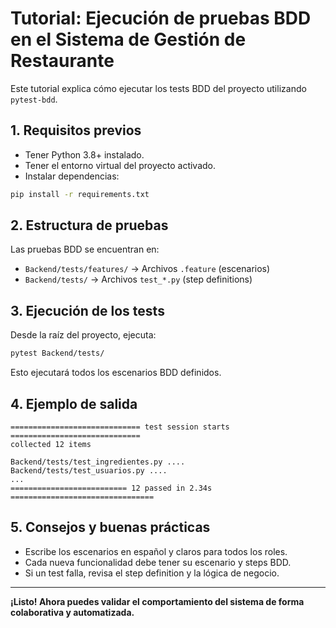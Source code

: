 # Tutorial: Ejecución de pruebas BDD en el Sistema de Gestión de Restaurante

Este tutorial explica cómo ejecutar los tests BDD del proyecto utilizando `pytest-bdd`.

## 1. Requisitos previos
- Tener Python 3.8+ instalado.
- Tener el entorno virtual del proyecto activado.
- Instalar dependencias:

```bash
pip install -r requirements.txt
```

## 2. Estructura de pruebas
Las pruebas BDD se encuentran en:
- `Backend/tests/features/` → Archivos `.feature` (escenarios)
- `Backend/tests/` → Archivos `test_*.py` (step definitions)

## 3. Ejecución de los tests
Desde la raíz del proyecto, ejecuta:

```bash
pytest Backend/tests/
```

Esto ejecutará todos los escenarios BDD definidos.

## 4. Ejemplo de salida
```
============================= test session starts =============================
collected 12 items

Backend/tests/test_ingredientes.py ....
Backend/tests/test_usuarios.py ....
...
========================== 12 passed in 2.34s ================================
```

## 5. Consejos y buenas prácticas
- Escribe los escenarios en español y claros para todos los roles.
- Cada nueva funcionalidad debe tener su escenario y steps BDD.
- Si un test falla, revisa el step definition y la lógica de negocio.

---

**¡Listo! Ahora puedes validar el comportamiento del sistema de forma colaborativa y automatizada.**
